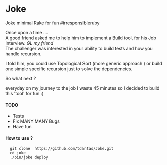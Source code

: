 Joke
====

Joke minimal Rake for fun #irresponsibleruby

Once upon a time ....  
A good friend asked me to help him to implement a Build tool, for his Job Interview. *GL my friend*  
The challenger was interested in your ability to build tests and how you handle recursion.

I told him, you could use Topological Sort (more generic approach ) or build one simple specific recursion just to solve the dependencies.

So what next ?  

everyday on my journey to the job I waste 45 minutes so I decided to build this 'tool' for fun :)

#### TODO
 - Tests
 - Fix MANY MANY Bugs
 - Have fun


#### How to use ?
 
````
  git clone  https://github.com/tdantas/Joke.git
  cd joke
  ./bin/joke deploy
   
````
